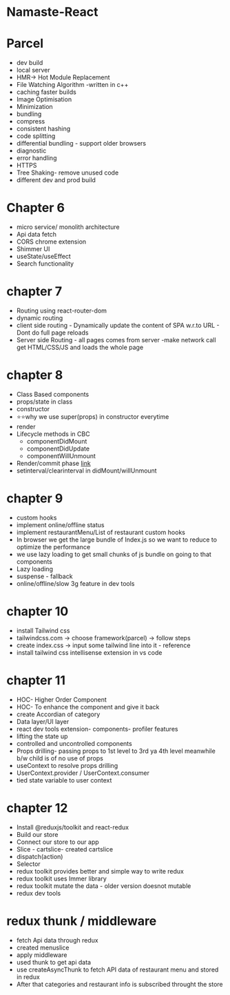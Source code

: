 # Namaste-React

# Parcel

- dev build
- local server
- HMR-> Hot Module Replacement
- File Watching Algorithm -written in c++
- caching faster builds
- Image Optimisation
- Minimization
- bundling
- compress
- consistent hashing
- code splitting
- differential bundling - support older browsers
- diagnostic
- error handling
- HTTPS
- Tree Shaking- remove unused code
- different dev and prod build

# Chapter 6

- micro service/ monolith architecture
- Api data fetch
- CORS chrome extension
- Shimmer UI
- useState/useEffect
- Search functionality

# chapter 7

- Routing using react-router-dom
- dynamic routing
- client side routing - Dynamically update the content of SPA w.r.to URL - Dont do full page reloads
- Server side Routing - all pages comes from server -make network call get HTML/CSS/JS and loads the whole page

# chapter 8

- Class Based components
- props/state in class
- constructor
- ⭐⭐why we use super(props) in constructor everytime
- render
- Lifecycle methods in CBC
  - componentDidMount
  - componentDidUpdate
  - componentWillUnmount
- Render/commit phase [link](https://projects.wojtekmaj.pl/react-lifecycle-methods-diagram)
- setinterval/clearinterval in didMount/willUnmount

# chapter 9

- custom hooks
- implement online/offline status
- implement restaurantMenu/List of restaurant custom hooks
- In browser we get the large bundle of Index.js so we want to reduce to optimize the performance
- we use lazy loading to get small chunks of js bundle on going to that components
- Lazy loading
- suspense - fallback
- online/offline/slow 3g feature in dev tools

# chapter 10

- install Tailwind css
- tailwindcss.com -> choose framework(parcel) -> follow steps
- create index.css -> input some tailwind line into it - reference
- install tailwind css intellisense extension in vs code

# chapter 11

- HOC- Higher Order Component
- HOC- To enhance the component and give it back
- create Accordian of category
- Data layer/UI layer
- react dev tools extension- components- profiler features
- lifting the state up
- controlled and uncontrolled components
- Props drilling- passing props to 1st level to 3rd ya 4th level meanwhile b/w child is of no use of props
- useContext to resolve props drilling
- UserContext.provider / UserContext.consumer
- tied state variable to user context

# chapter 12

- Install @reduxjs/toolkit and react-redux
- Build our store
- Connect our store to our app
- Slice - cartslice- created cartslice
- dispatch(action)
- Selector
- redux toolkit provides better and simple way to write redux
- redux toolkit uses Immer library
- redux toolkit mutate the data - older version doesnot mutable
- redux dev tools

# redux thunk / middleware

- fetch Api data through redux
- created menuslice
- apply middleware
- used thunk to get api data
- use createAsyncThunk to fetch API data of restaurant menu and stored in redux
- After that categories and restaurant info is subscribed throught the store
